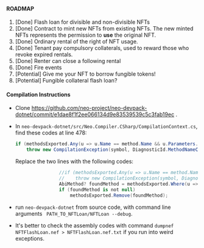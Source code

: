 #### ROADMAP

1. [Done] Flash loan for divisible and non-divisible NFTs
2. [Done] Contract to mint new NFTs from existing NFTs. The new minted NFTs represents the permission to **use** the original NFT. 
3. [Done] Ordinary rental of the right of NFT usage. 
4. [Done] Tenant pay compulsory collaterals, used to reward those who revoke expired rentals. 
5. [Done] Renter can close a following rental
6. [Done] Fire events
7. [Potential] Give me your NFT to borrow fungible tokens!
8. [Potential] Fungible collateral flash loan?

#### Compilation Instructions

- Clone https://github.com/neo-project/neo-devpack-dotnet/commit/e1dae8f1f2ee066134d9e83539539c5c3fab19ec .

- In `neo-devpack-dotnet/src/Neo.Compiler.CSharp/CompilationContext.cs`, find these codes at line 478:

  ```csharp
  if (methodsExported.Any(u => u.Name == method.Name && u.Parameters.Length == method.Parameters.Length))
      throw new CompilationException(symbol, DiagnosticId.MethodNameConflict, $"Duplicate method key: {method.Name},{method.Parameters.Length}.");
  ```

  Replace the two lines with the following codes:

  ```csharp
                  //if (methodsExported.Any(u => u.Name == method.Name && u.Parameters.Length == method.Parameters.Length))
                  //    throw new CompilationException(symbol, DiagnosticId.MethodNameConflict, $"Duplicate method key: {method.Name},{method.Parameters.Length}.");
                  AbiMethod? foundMethod = methodsExported.Where(u => u.Name == method.Name && u.Parameters.Length == method.Parameters.Length).FirstOrDefault();
                  if (foundMethod is not null)
                      methodsExported.Remove(foundMethod);
  ```

- run `neo-devpack-dotnet` from source code, with command line arguments ` PATH_TO_NFTLoan/NFTLoan --debug`.

- It's better to check the assembly codes with command `dumpnef NFTFlashLoan.nef > NFTFlashLoan.nef.txt` if you run into weird exceptions.

